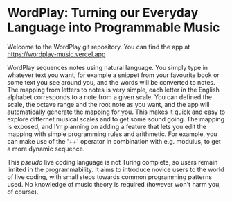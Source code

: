# WordPlay: Turning our Everyday Language into Programmable Music

Welcome to the WordPlay git repository. You can find the app at https://wordplay-music.vercel.app

WordPlay sequences notes using natural language. You simply type in whatever text you want, for example a snippet from your favourite book or some text you see around you, and the words will be converted to notes. The mapping from letters to notes is very simple, each letter in the English alphabet corresponds to a note from a given scale. You can defined the scale, the octave range and the root note as you want, and the app will automatically generate the mapping for you. This makes it quick and easy to explore differnet musical scales and to get some sound going. The mapping is exposed, and I'm planning on adding a feature that lets you edit the mapping with simple programming rules and arithmetic. For example, you can make use of the '++' operator in combination with e.g. modulus, to get a more dynamic sequence.

This _pseudo_ live coding language is not Turing complete, so users remain limited in the programmability. It aims to introduce novice users to the world of live coding, with small steps towards common programming patterns used. No knowledge of music theory is required (however won't harm you, of course).
